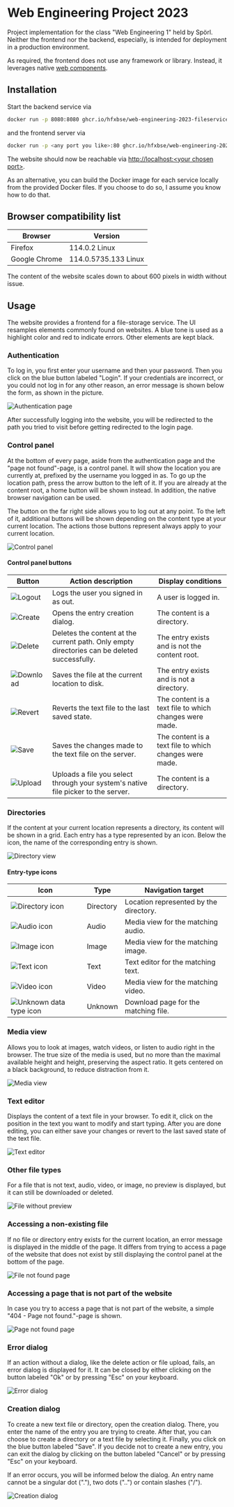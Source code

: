 # Web Engineering Project 2023

Project implementation for the class "Web Engineering 1" held by Spörl. Neither the frontend nor the backend, 
especially, is intended for deployment in a production environment.

As required, the frontend does not use any framework or library. Instead, it leverages native 
[web components](https://www.webcomponents.org/).



## Installation

Start the backend service via

```bash
docker run -p 8080:8080 ghcr.io/hfxbse/web-engineering-2023-fileservice:latest
```

and the frontend server via

```bash
docker run -p <any port you like>:80 ghcr.io/hfxbse/web-engineering-2023-frontend:latest
```

The website should now be reachable via
[http://localhost:\<your chosen port\>](http://localhost:<your%20chosen%20port>).

As an alternative, you can build the Docker image for each service locally from the provided Docker 
files. If you choose to do so, I assume you know how to do that.



## Browser compatibility list

| Browser       | Version              |
|---------------|----------------------| 
| Firefox       | 114.0.2 Linux        | 
| Google Chrome | 114.0.5735.133 Linux |

The content of the website scales down to about 600 pixels in width without issue.

## Usage

The website provides a frontend for a file-storage service. The UI resamples elements commonly found on 
websites. A blue tone is used as a highlight color and red to indicate errors. Other elements are kept black.


### Authentication

To log in, you first enter your username and then your password. Then you click on the blue
button labeled "Login". If your credentials are incorrect, or you could not log in for any other reason, an error 
message is shown below the form, as shown in the picture.

![Authentication page](docs/authentication.png)

After successfully logging into the website, you will be redirected to the path you tried to visit before
getting redirected to the login page.


### Control panel

At the bottom of every page, aside from the authentication page and the "page not found"-page, is a control panel.
It will show the location  you are currently at, prefixed by the username you logged in as. To go up the location path,
press the arrow button to the left of it. If you are already at the content root, a home button will be shown instead. 
In addition, the native browser navigation can be used.


The button on the far right side allows you to log out at any point. To the left of it, additional buttons will be
shown depending on the content type at your current location. The actions those buttons represent always apply to your
current location.

![Control panel](docs/controlPanel.png)

#### Control panel buttons

| Button                                         | Action description                                                                           | Display conditions                                      |
|------------------------------------------------|----------------------------------------------------------------------------------------------|---------------------------------------------------------|
| ![Logout](docs/control-buttons/logout.png)     | Logs the user you signed in as out.                                                          | A user is logged in.                                    |
| ![Create](docs/control-buttons/creation.png)   | Opens the entry creation dialog.                                                             | The content is a directory.                             |
| ![Delete](docs/control-buttons/delete.png)     | Deletes the content at the current path. Only empty directories can be deleted successfully. | The entry exists and is not the content root.           |
| ![Download](docs/control-buttons/download.png) | Saves the file at the current location to disk.                                              | The entry exists and is not a directory.                |
| ![Revert](docs/control-buttons/revert.png)     | Reverts the text file to the last saved state.                                               | The content is a text file to which changes were made. |
| ![Save](docs/control-buttons/save.png)         | Saves the changes made to the text file on the server.                                       | The content is a text file to which changes were made. |
| ![Upload](docs/control-buttons/upload.png)     | Uploads a file you select through your system's native file picker to the server.             | The content is a directory.                             |


### Directories

If the content at your current location represents a directory, its content will be shown in a grid. Each entry
has a type represented by an icon. Below the icon, the name of the corresponding entry is shown.

![Directory view](docs/directoryView.png)

#### Entry-type icons

| Icon                                                        | Type      | Navigation target                      |
|-------------------------------------------------------------|-----------|----------------------------------------|
| ![Directory icon](docs/mime-type-icons/directory.png)       | Directory | Location represented by the directory. |
| ![Audio icon](docs/mime-type-icons/audio.png)               | Audio     | Media view for the matching audio.     |
| ![Image icon](docs/mime-type-icons/image.png)               | Image     | Media view for the matching image.     |
| ![Text icon](docs/mime-type-icons/text.png)                 | Text      | Text editor for the matching text.     |
| ![Video icon](docs/mime-type-icons/video.png)               | Video     | Media view for the matching video.     |
| ![Unknown data type icon](docs/mime-type-icons/unknown.png) | Unknown   | Download page for the matching file.   |


### Media view

Allows you to look at images, watch videos, or listen to audio right in the browser. The true size of the media is 
used, but no more than the maximal available height and height, preserving the aspect ratio. It gets centered on a 
black background, to reduce distraction from it.

![Media view](docs/mediaView.png)


### Text editor

Displays the content of a text file in your browser. To edit it, click on the position in the text you want to modify 
and start typing. After you are done editing, you can either save your changes or revert to the last saved state of 
the text file.

![Text editor](docs/textEditor.png)


### Other file types

For a file that is not text, audio, video, or image, no preview is displayed, but it can still be downloaded or deleted.

![File without preview](docs/fileView.png)


### Accessing a non-existing file

If no file or directory entry exists for the current location, an error message is displayed in the middle of the page.
It differs from trying to access a page of the website that does not exist by still displaying the control panel at the
bottom of the page.

![File not found page](docs/fileNotFound.png)


### Accessing a page that is not part of the website

In case you try to access a page that is not part of the website, a simple "404 - Page not found."-page is shown.

![Page not found page](docs/pageNotFound.png)


### Error dialog

If an action without a dialog, like the delete action or file upload, fails, an error dialog is displayed for it.
It can be closed by either clicking on the button labeled "Ok" or by pressing "Esc" on your keyboard.

![Error dialog](docs/errorDialog.png)


### Creation dialog

To create a new text file or directory, open the creation dialog. There, you enter the name of the entry you are trying
to create. After that, you can choose to create a directory or a text file by selecting it. Finally, you click on the 
blue button labeled "Save". If you decide not to create a new entry, you can exit the dialog by clicking on the button
labeled "Cancel" or by pressing "Esc" on your keyboard.

If an error occurs, you will be informed below the dialog. An entry name cannot be  a singular dot ("."), two dots 
("..") or contain slashes ("/").

![Creation dialog](docs/creationDialog.png)
